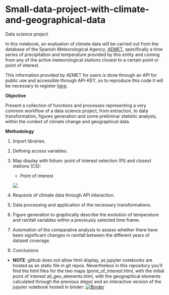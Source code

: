 # Small-data-project-with-climate-and-geographical-data
Data science project

In this notebook, an evaluation of climate data will be carried out from the database of the Spanish Meteorological Agency, [AEMET](https://www.aemet.es/es/datos_abiertos), specifically a time series of precipitation and temperature provided by this entity and coming from any of the active meteorological stations closest to a certain point or point of interest. 

This information provided by AEMET for users is done through an API for public use and accessible through API-KEY, so to reproduce this code it will be necessary to register [here](https://opendata.aemet.es/centrodedescargas/altaUsuario).

**Objective**

Present a collection of functions and processes representing a very common workflow of a data science project, from extraction, to data transformation, figures generation and some preliminar statistic analysis, within the context of climate change and geographical data. 

**Methodology**

1. Import libraries.

2. Defining access variables.

3. Map display with folium: point of interest selection (PI) and closest stations (CS):

   * Point of interest
     
    ![](folium_maps/point_of_interest.gif) 

5. Requests of climate data through API interaction.

6. Data processing and application of the necessary transformations. 

7. Figure generation to graphically describe the evolution of temperature and rainfall variables within a previously selected time frame.

8. Automation of the comparative analysis to assess whether there have been significant changes in rainfall between the different years of dataset coverage.

9. Conclusions

* **NOTE**: github does not allow html display, as jupyter notebooks are hosted as an static file in git repos. Nevertheless in this repository you'll find the html files for the two maps (point_of_interest.html, with the initial point of interest all_geo_elements.html, with the geographical elements calculated through the previous steps) and an interactive version of the jupyter notebook hosted in binder: [![Binder](https://mybinder.org/badge_logo.svg)](https://mybinder.org/v2/gh/SalvaRGb/Data_Science_proj_Small-data-project-with-climate-and-geographical-data/master?labpath=Small%20data%20project%20with%20climate%20and%20geographical%20data.ipynb)
